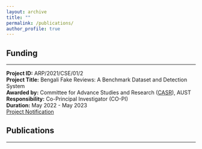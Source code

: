 ```yaml
---
layout: archive
title: ""
permalink: /publications/
author_profile: true
---
```


## Funding
----------------
<b>Project ID:</b> ARP/2021/CSE/01/2 <br />
<b>Project Title:</b> Bengali Fake Reviews: A Benchmark Dataset and Detection System<br />
<b>Awarded by:</b> Committee for Advance Studies and Research ([CASR](https://www.aust.edu/casr)), AUST<br />
<b>Responsibility:</b> Co-Principal Investigator (CO-PI)<br />
<b>Duration:</b> May 2022 - May 2023<br />
[Project Notification](https://www.aust.edu/news/1037)

## Publications
----------------

<script src="https://bibbase.org/show?bib=https%3A%2F%2Fbibbase.org%2Fnetwork%2Ffiles%2FGLyh9XhfcG9aEQwdP&noBootstrap=1&jsonp=1"></script>

